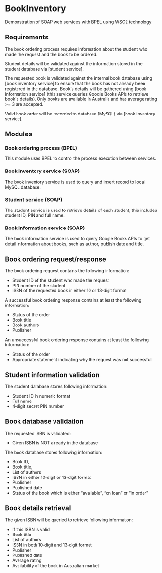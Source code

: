 # BookInventory
Demonstration of SOAP web services with BPEL using WSO2 technology

## Requirements
The book ordering process requires information about the student who made the request and the book to be ordered. 

Student details will be validated against the information stored in the student database via [student service].

The requested book is validated against the internal book database using [book inventory service] to ensure that the book has not already been registered in the database. 
Book's details will be gathered using [book information service] (this service queries Google Books APIs to retrieve book's details). Only books are available in Australia and has average rating >= 3 are accepted.

Valid book order will be recorded to database (MySQL) via [book inventory service].

## Modules

### Book ordering process (BPEL)
This module uses BPEL to control the process execution between services.

### Book inventory service (SOAP)
The book inventory service is used to query and insert record to local MySQL database.

### Student service (SOAP)
The student service is used to retrieve details of each student, this includes student ID, PIN and full name.

### Book information service (SOAP)
The book information service is used to query Google Books APIs to get detail information about books, such as author, publish date and title.		

## Book ordering request/response
The book ordering request contains the following information:
* Student ID of the student who made the request
* PIN number of the student
* ISBN of the requested book in either 10 or 13‐digit format

A successful book ordering response contains at least the following information:
* Status of the order 
* Book title
* Book authors
* Publisher

An unsuccessful book ordering response contains at least the following information: 
* Status of the order
* Appropriate statement indicating why the request was not successful

## Student information validation
The student database stores following information:
* Student ID in numeric format 
* Full name
* 4‐digit secret PIN number

## Book database validation
The requested ISBN is validated:
* Given ISBN is NOT already in the database

The book database stores following information:
* Book ID,
* Book title,
* List of authors
* ISBN in either 10‐digit or 13‐digit format
* Publisher
* Published date
* Status of the book which is either “available”, “on loan” or “in order”

## Book details retrieval
The given ISBN will be queried to retrieve following information:
* If this ISBN is valid
* Book title
* List of authors
* ISBN in both 10‐digit and 13‐digit format 
* Publisher
* Published date
* Average rating
* Availability of the book in Australian market
